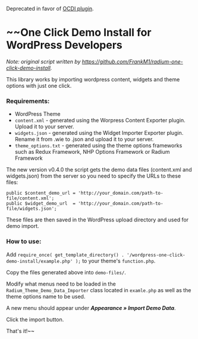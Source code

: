 Deprecated in favor of [OCDI plugin](https://github.com/proteusthemes/one-click-demo-import).

~~One Click Demo Install for WordPress Developers
==========================

*Note: original script written by https://github.com/FrankM1/radium-one-click-demo-install.*

This library works by importing wordpress content, widgets  and theme options with just one click.

### Requirements:

* WordPress Theme
* `content.xml` - generated using the Worpress Content Exporter plugin. Upload it to your server.
* `widgets.json` - generated using the Widget Importer Exporter plugin. Rename it from .wie to .json and upload it to your server.
* `theme_options.txt` - generated using the theme options frameworks such as Redux Framework, NHP Options Framework or Radium Framework

The new version v0.4.0 the script gets the demo data files (content.xml and widgets.json) from the server so you need to specify the URLs to these files:

```
public $content_demo_url = 'http://your_domain.com/path-to-file/content.xml';
public $widget_demo_url  = 'http://your_domain.com/path-to-file/widgets.json';
```

These files are then saved in the WordPress upload directory and used for demo import.


### How to use:

Add `require_once( get_template_directory() . '/wordpress-one-click-demo-install/example.php' );` to your theme's `function.php`.

Copy the files generated above into `demo-files/`.

Modify what menus need to be loaded in the `Radium_Theme_Demo_Data_Importer` class located in `examle.php` as well as the theme options name to be used.

A new menu should appear under ***Appearance &raquo; Import Demo Data***.

Click the import button.

That's it!~~
